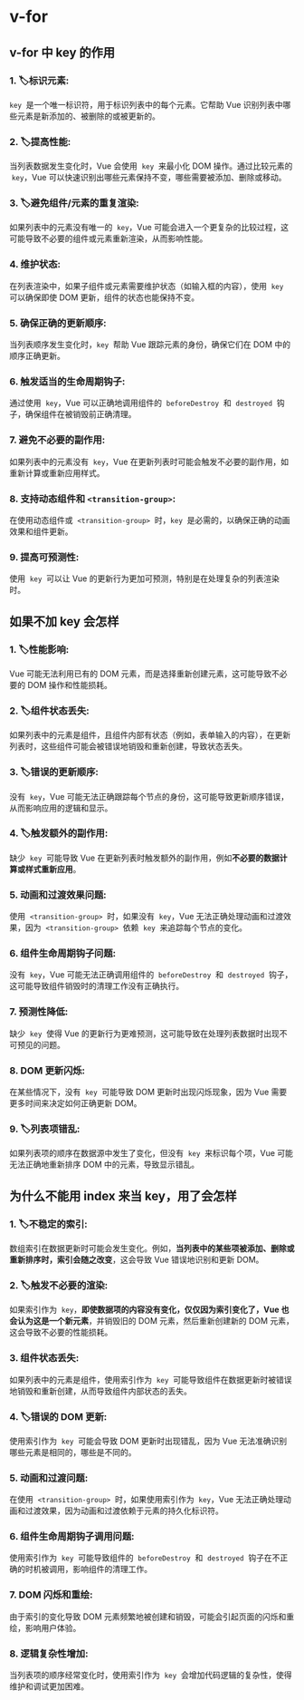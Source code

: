 # v-for

## v-for 中 key 的作用

### 1. 🏷️**标识元素**:

`key`  是一个唯一标识符，用于标识列表中的每个元素。它帮助 Vue 识别列表中哪些元素是新添加的、被删除的或被更新的。

### 2. 🏷️**提高性能**:

当列表数据发生变化时，Vue 会使用  `key`  来最小化 DOM 操作。通过比较元素的  `key`，Vue 可以快速识别出哪些元素保持不变，哪些需要被添加、删除或移动。

### 3. 🏷️**避免组件/元素的重复渲染**:

如果列表中的元素没有唯一的  `key`，Vue 可能会进入一个更复杂的比较过程，这可能导致不必要的组件或元素重新渲染，从而影响性能。

### 4. 维护状态:

在列表渲染中，如果子组件或元素需要维护状态（如输入框的内容），使用  `key`  可以确保即使 DOM 更新，组件的状态也能保持不变。

### 5. 确保正确的更新顺序:

当列表顺序发生变化时，`key`  帮助 Vue 跟踪元素的身份，确保它们在 DOM 中的顺序正确更新。

### 6. 触发适当的生命周期钩子:

通过使用  `key`，Vue 可以正确地调用组件的  `beforeDestroy`  和  `destroyed`  钩子，确保组件在被销毁前正确清理。

### 7. 避免不必要的副作用:

如果列表中的元素没有  `key`，Vue 在更新列表时可能会触发不必要的副作用，如重新计算或重新应用样式。

### 8. 支持动态组件和 `<transition-group>`:

在使用动态组件或  `<transition-group>`  时，`key`  是必需的，以确保正确的动画效果和组件更新。

### 9. 提高可预测性:

使用  `key`  可以让 Vue 的更新行为更加可预测，特别是在处理复杂的列表渲染时。

## 如果不加 key 会怎样

### 1. 🏷️**性能影响**:

Vue 可能无法利用已有的 DOM 元素，而是选择重新创建元素，这可能导致不必要的 DOM 操作和性能损耗。

### 2. 🏷️**组件状态丢失**:

如果列表中的元素是组件，且组件内部有状态（例如，表单输入的内容），在更新列表时，这些组件可能会被错误地销毁和重新创建，导致状态丢失。

### 3. 🏷️**错误的更新顺序**:

没有  `key`，Vue 可能无法正确跟踪每个节点的身份，这可能导致更新顺序错误，从而影响应用的逻辑和显示。

### 4. 🏷️**触发额外的副作用**:

缺少  `key`  可能导致 Vue 在更新列表时触发额外的副作用，例如**不必要的数据计算或样式重新应用**。

### 5. 动画和过渡效果问题:

使用  `<transition-group>`  时，如果没有  `key`，Vue 无法正确处理动画和过渡效果，因为  `<transition-group>`  依赖  `key`  来追踪每个节点的变化。

### 6. 组件生命周期钩子问题:

没有  `key`，Vue 可能无法正确调用组件的  `beforeDestroy`  和  `destroyed`  钩子，这可能导致组件销毁时的清理工作没有正确执行。

### 7. 预测性降低:

缺少  `key`  使得 Vue 的更新行为更难预测，这可能导致在处理列表数据时出现不可预见的问题。

### 8. DOM 更新闪烁:

在某些情况下，没有  `key`  可能导致 DOM 更新时出现闪烁现象，因为 Vue 需要更多时间来决定如何正确更新 DOM。

### 9. 🏷️**列表项错乱**:

如果列表项的顺序在数据源中发生了变化，但没有  `key`  来标识每个项，Vue 可能无法正确地重新排序 DOM 中的元素，导致显示错乱。

## 为什么不能用 index 来当 key，用了会怎样

### 1. 🏷️**不稳定的索引**:

数组索引在数据更新时可能会发生变化。例如，**当列表中的某些项被添加、删除或重新排序时，索引会随之改变**，这会导致 Vue 错误地识别和更新 DOM。

### 2. 🏷️**触发不必要的渲染**:

如果索引作为  `key`，**即使数据项的内容没有变化，仅仅因为索引变化了，Vue 也会认为这是一个新元素**，并销毁旧的 DOM 元素，然后重新创建新的 DOM 元素，这会导致不必要的性能损耗。

### 3. 组件状态丢失:

如果列表中的元素是组件，使用索引作为  `key`  可能导致组件在数据更新时被错误地销毁和重新创建，从而导致组件内部状态的丢失。

### 4. 🏷️**错误的 DOM 更新**:

使用索引作为  `key`  可能会导致 DOM 更新时出现错乱，因为 Vue 无法准确识别哪些元素是相同的，哪些是不同的。

### 5. 动画和过渡问题:

在使用  `<transition-group>`  时，如果使用索引作为  `key`，Vue 无法正确处理动画和过渡效果，因为动画和过渡依赖于元素的持久化标识符。

### 6. 组件生命周期钩子调用问题:

使用索引作为  `key`  可能导致组件的  `beforeDestroy`  和  `destroyed`  钩子在不正确的时机被调用，影响组件的清理工作。

### 7. DOM 闪烁和重绘:

由于索引的变化导致 DOM 元素频繁地被创建和销毁，可能会引起页面的闪烁和重绘，影响用户体验。

### 8. 逻辑复杂性增加:

当列表项的顺序经常变化时，使用索引作为  `key`  会增加代码逻辑的复杂性，使得维护和调试更加困难。
